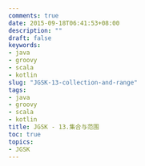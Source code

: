```yaml
---
comments: true
date: 2015-09-18T06:41:53+08:00
description: ""
draft: false
keywords:
- java
- groovy
- scala
- kotlin
slug: "JGSK-13-collection-and-range"
tags:
- java
- groovy
- scala
- kotlin
title: JGSK - 13.集合与范围
toc: true
topics:
- JGSK
---
```


